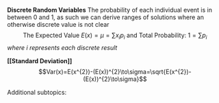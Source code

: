 **Discrete Random Variables**
The probability of each individual event is in between 0 and 1, as such we can derive ranges of solutions where an otherwise discrete value is not clear
$$\text{The Expected Value }E(x)=\mu=\sum\limits{}{x_{i}p_{i}}\text{ and Total Probability: }1=\sum\limits{}{p_{i}}$$
*where i represents each discrete result*

**[[Standard Deviation]]**
$$Var(x)=E(x^{2})-(E(x))^{2}\to\sigma=\sqrt{E(x^{2})-(E(x))^{2}\to\sigma}$$

Additional subtopics:
```folder-index-content
```